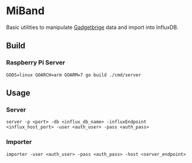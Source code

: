 # MiBand

Basic utilities to manipulate [Gadgetbrige](https://codeberg.org/Freeyourgadget/Gadgetbridge) data and import into InfluxDB.

## Build

### Raspberry Pi Server

```shell
GOOS=linux GOARCH=arm GOARM=7 go build ./cmd/server
```

## Usage

### Server

```shell
server -p <port> -db <influx_db_name> -influxEndpoint <influx_host_port> -user <auth_user> -pass <auth_pass>
```

### Importer

```shell
importer -user <auth_user> -pass <auth_pass> -host <server_endpoint>
```
